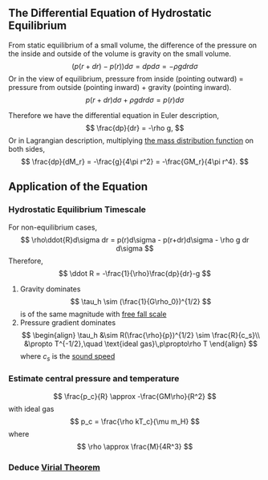## The Differential Equation of Hydrostatic Equilibrium
From static equilibrium of a small volume, the difference of the pressure on the inside and outside of the volume is gravity on the small volume.
$$
(p(r+dr)-p(r))d\sigma = dpd\sigma = -\rho gdrd\sigma
$$
Or in the view of equilibrium, pressure from inside (pointing outward) = pressure from outside (pointing inward) + gravity (pointing inward). 
$$
p(r+dr)d\sigma + \rho g dr d\sigma = p(r)d\sigma
$$

Therefore we have the differential equation in Euler description,
$$
\frac{dp}{dr} = -\rho g,
$$
Or in Lagrangian description, multiplying [the mass distribution function](<Stellar Model>) on both sides, 
$$
\frac{dp}{dM_r} = -\frac{g}{4\pi r^2} = -\frac{GM_r}{4\pi r^4}.
$$
## Application of the Equation
### Hydrostatic Equilibrium Timescale
For non-equilibrium cases,
$$
\rho\ddot{R}d\sigma dr = p(r)d\sigma - p(r+dr)d\sigma - \rho g dr d\sigma
$$
Therefore,
$$
\ddot R = -\frac{1}{\rho}\frac{dp}{dr}-g
$$
1. Gravity dominates
	$$
	\tau_h \sim (\frac{1}{G\rho_0})^{1/2}
	$$
	is of the same magnitude with [free fall scale](<Star Formation>)
2. Pressure gradient dominates
	$$
	\begin{align}
	\tau_h &\sim R(\frac{\rho}{p})^{1/2} \sim \frac{R}{c_s}\\
	&\propto T^{-1/2},\quad \text{ideal gas}\,p\propto\rho T
	\end{align}
	$$
	where $c_s$ is the [sound speed](<Thermodynamic Process>)

### Estimate central pressure and temperature
$$
\frac{p_c}{R} \approx -\frac{GM\rho}{R^2}
$$
with ideal gas
$$
p_c = \frac{\rho kT_c}{\mu m_H}
$$
where 
$$ \rho \approx \frac{M}{4R^3} $$

### Deduce [Virial Theorem](<Virial Theorem>)

